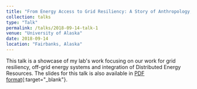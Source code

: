 ```yaml
---
title: "From Energy Access to Grid Resiliency: A Story of Anthropology, Engineering, and Business"
collection: talks
type: "Talk"
permalink: /talks/2018-09-14-talk-1
venue: "University of Alaska"
date: 2018-09-14
location: "Fairbanks, Alaska"
---
```


This talk is a showcase of my lab's work focusing on our work for grid resiliency, off-grid energy systems and integration of Distributed Energy Resources. The slides for this talk is also available in [PDF format](https://sssaha.github.io/files/UniversityofAlaska.pdf){:target="_blank"}.
